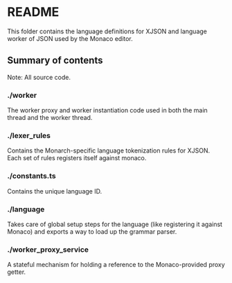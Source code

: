 # README

This folder contains the language definitions for XJSON and language worker of JSON used by the Monaco editor.

## Summary of contents

Note: All source code.

### ./worker

The worker proxy and worker instantiation code used in both the main thread and the worker thread.

### ./lexer_rules

Contains the Monarch-specific language tokenization rules for XJSON. Each set of rules registers itself against monaco.

### ./constants.ts

Contains the unique language ID.

### ./language

Takes care of global setup steps for the language (like registering it against Monaco) and exports a way to load up
the grammar parser.

### ./worker_proxy_service

A stateful mechanism for holding a reference to the Monaco-provided proxy getter.
